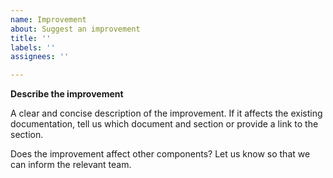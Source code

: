 ```yaml
---
name: Improvement
about: Suggest an improvement
title: ''
labels: ''
assignees: ''

---
```


**Describe the improvement**

A clear and concise description of the improvement. If it affects the existing documentation, tell us which document and section or provide a link to the section.

Does the improvement affect other components? Let us know so that we can inform the relevant team.

